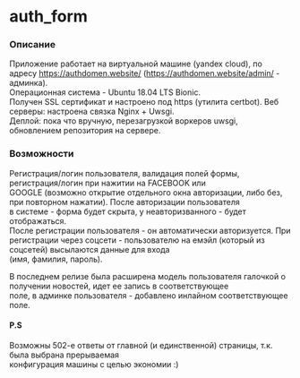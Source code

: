 # auth_form

### Описание
Приложение работает на виртуальной машине (yandex cloud), по адресу https://authdomen.website/ (https://authdomen.website/admin/ - админка).   
Операционная система - Ubuntu 18.04 LTS Bionic.  
Получен SSL сертификат и настроено под https (утилита certbot). 
Веб серверы: настроена связка Nginx + Uwsgi.   
Деплой: пока что вручную, перезагрузкой воркеров uwsgi, обновлением репозитория на сервере.

### Возможности   
Регистрация/логин пользователя, валидация полей формы, регистрация/логин при нажитии на FACEBOOK или    
GOOGLE (возможно открытие отдельного окна авторизации, либо без, при повторном нажатии). После авторизации пользователя   
в системе - форма будет скрыта, у неавторизванного - будет отображаться.   
После регистрации пользователя - он автоматически авторизуется.
При регистрации через соцсети - пользователю на емэйл (который из соцсетей) высылаются данные для входа    
(имя, фамилия, пароль).

В последнем релизе была расширена модель пользователя галочкой о получении новостей, идет ее запись в соответствующее    
поле, в админке пользователя - добавлено инлайном соответствующее поле.



#### P.S
Возможны 502-е ответы от главной (и единственной) страницы, т.к. была выбрана прерываемая   
конфигурация машины с целью экономии :)
